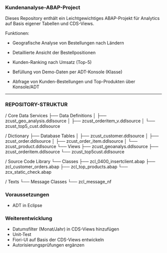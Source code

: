 ### Kundenanalyse-ABAP-Project

Dieses Repository enthält ein Leichtgewichtiges ABAP-Projekt für Analytics auf Basis eigener Tabellen und CDS-Views.

Funktionen:

- Geografische Analyse von Bestellungen nach Ländern

- Detaillierte Ansicht der Bestellpositionen

- Kunden-Ranking nach Umsatz (Top-5)

- Befüllung von Demo-Daten per ADT-Konsole (Klasse)

- Abfrage von Kunden-Bestellungen und Top-Produkten über Konsole/ADT

---

### REPOSITORY-STRUKTUR

/ Core Data Services
├── Data Definitions
│   ├── zcust_geo_analysis.ddlsource
│   ├── zcust_orderitem_v.ddlsource
│   └── zcust_top5_cust.ddlsource

/ Dictionary
├── Database Tables
│   ├── zcust_customer.ddlsource
│   ├── zcust_order.ddlsource
│   ├── zcust_order_item.ddlsource
│   └── zcust_product.ddlsource
└── Views
    ├── zcust_geoanalys.ddlsource
    ├── zcust_orderitem.ddlsource
    └── zcust_top5cust.ddlsource

/ Source Code Library
└── Classes
    ├── zcl_0400_insertclient.abap
    ├── zcl_customer_orders.abap
    ├── zcl_top_products.abap
    └── zcx_static_check.abap

/ Texts
└── Message Classes
    └── zcl_message_nf

        


### Voraussetzungen
- ADT in Eclipse

### Weiterentwicklung
- Datumsfilter (Monat/Jahr) in CDS-Views hinzufügen
- Unit-Test
- Fiori-UI auf Basis der CDS-Views entwickeln
- Autorisierungsprüfungen ergänzen 
      
